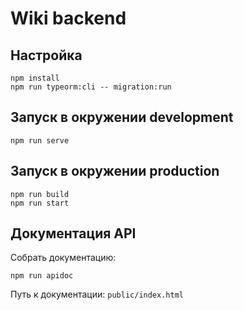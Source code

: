 # Wiki backend

## Настройка

```
npm install
npm run typeorm:cli -- migration:run
```

## Запуск в окружении development

```
npm run serve
```

## Запуск в окружении production

```
npm run build
npm run start
```

## Документация API

Собрать документацию:

```
npm run apidoc
```

Путь к документации: `public/index.html`
